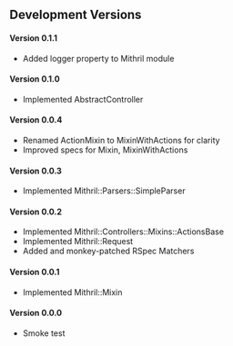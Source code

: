 ## Development Versions

#### Version 0.1.1
  * Added logger property to Mithril module

#### Version 0.1.0
  * Implemented AbstractController

#### Version 0.0.4
  * Renamed ActionMixin to MixinWithActions for clarity
  * Improved specs for Mixin, MixinWithActions

#### Version 0.0.3
  * Implemented Mithril::Parsers::SimpleParser

#### Version 0.0.2
  * Implemented Mithril::Controllers::Mixins::ActionsBase
  * Implemented Mithril::Request
  * Added and monkey-patched RSpec Matchers

#### Version 0.0.1
  * Implemented Mithril::Mixin

#### Version 0.0.0
  * Smoke test
